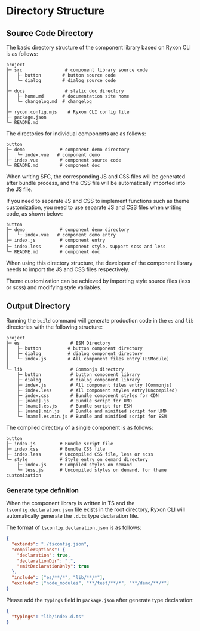 # Directory Structure

## Source Code Directory

The basic directory structure of the component library based on Ryxon CLI is as follows:

```
project
├─ src                # component library source code
│   ├─ button        # button source code
│   └─ dialog        # dialog source code
│
├─ docs               # static doc directory
│   ├─ home.md       # documentation site home
│   └─ changelog.md  # changelog
│
├─ ryxon.config.mjs    # Ryxon CLI config file
├─ package.json
└─ README.md
```

The directories for individual components are as follows:

```
button
├─ demo             # component demo directory
│   └─ index.vue   # component demo
├─ index.vue        # component source code
└─ README.md        # component doc
```

When writing SFC, the corresponding JS and CSS files will be generated after bundle process, and the CSS file will be automatically imported into the JS file.

If you need to separate JS and CSS to implement functions such as theme customization, you need to use separate JS and CSS files when writing code, as shown below:

```
button
├─ demo             # component demo directory
│   └─ index.vue   # component demo entry
├─ index.js         # component entry
├─ index.less       # component style，support scss and less
└─ README.md        # component doc
```

When using this directory structure, the developer of the component library needs to import the JS and CSS files respectively.

Theme customization can be achieved by importing style source files (less or scss) and modifying style variables.

## Output Directory

Running the `build` command will generate production code in the `es` and `lib` directories with the following structure:

```
project
├─ es                   # ESM Directory
│   ├─ button          # button component directory
│   ├─ dialog          # dialog component directory
│   └─ index.js        # All component files entry (ESModule)
│
└─ lib                  # Commonjs directory
    ├─ button           # button component library
    ├─ dialog           # dialog component library
    ├─ index.js         # All component files entry (Commonjs)
    ├─ index.less       # All component styles entry(Uncompiled)
    ├─ index.css        # Bundle component styles for CDN
    ├─ [name].js        # Bundle script for UMD
    ├─ [name].es.js     # Bundle script for ESM
    ├─ [name].min.js    # Bundle and minified script for UMD
    └─ [name].es.min.js # Bundle and minified script for ESM
```

The compiled directory of a single component is as follows:

```
button
├─ index.js         # Bundle script file
├─ index.css        # Bundle CSS file
├─ index.less       # Uncompiled CSS file, less or scss
└─ style            # Style entry on demand directory
    ├─ index.js     # Compiled styles on demand
    └─ less.js      # Uncompiled styles on demand, for theme customization
```

### Generate type definition

When the component library is written in TS and the `tsconfig.declaration.json` file exists in the root directory, Ryxon CLI will automatically generate the `.d.ts` type declaration file.

The format of `tsconfig.declaration.json` is as follows:

```json
{
  "extends": "./tsconfig.json",
  "compilerOptions": {
    "declaration": true,
    "declarationDir": ".",
    "emitDeclarationOnly": true
  },
  "include": ["es/**/*", "lib/**/*"],
  "exclude": ["node_modules", "**/test/**/*", "**/demo/**/*"]
}
```

Please add the `typings` field in `package.json` after generate type declaration:

```json
{
  "typings": "lib/index.d.ts"
}
```

